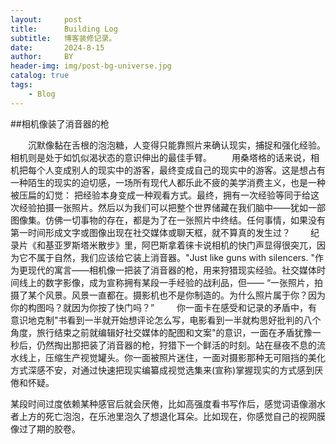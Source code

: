 ```yaml
---
layout:     post
title:      Building Log
subtitle:   博客装修记录。
date:       2024-8-15
author:     BY
header-img: img/post-bg-universe.jpg
catalog: true
tags:
    - Blog
---
```


##相机像装了消音器的枪

　　沉默像黏在舌根的泡泡糖，人变得只能靠照片来确认现实，捕捉和强化经验。相机则是处于如饥似渴状态的意识伸出的最佳手臂。
　　用桑塔格的话来说，相机把每个人变成别人的现实中的游客，最终变成自己的现实中的游客。这是想占有一种陌生的现实的迫切感，一场所有现代人都乐此不疲的美学消费主义，也是一种被压扁的幻觉： 把经验本身变成一种观看方式。最终，拥有一次经验等同于给这次经验拍摄一张照片。然后以为我们可以把整个世界储藏在我们脑中——犹如一部图像集。仿佛一切事物的存在，都是为了在一张照片中终结。任何事情，如果没有第一时间形成文字或图像出现在社交媒体或聊天框，就不算真的发生过？
　　纪录片《和基亚罗斯塔米散步》里，阿巴斯拿着徕卡说相机的快门声显得很突兀，因为它不属于自然，我们应该给它装上消音器。"Just like guns with silencers. "作为更现代的寓言——相机像一把装了消音器的枪，用来狩猎现实经验。社交媒体时间线上的数字影像，成为宣称拥有某段一手经验的战利品，但——
“一张照片，拍摄了某个风景。风景一直都在。摄影机也不是你制造的。为什么照片属于你？因为你的构图吗？就因为你按了快门吗？”
　　
你一面卡在感受和记录的矛盾中，有意识地克制"书看到一半就开始想评论怎么写，电影看到一半就构思好批判的八个角度，旅行结束之前就编辑好社交媒体的配图和文案"的意识，一面在矛盾犹豫一秒后，仍然掏出那把装了消音器的枪，狩猎下一个鲜活的时刻。站在昼夜不息的流水线上，压缩生产视觉罐头。你一面被照片迷住，一面对摄影那种无可阻挡的美化方式深感不安，对通过快速把现实编纂成视觉选集来(宣称)掌握现实的方式感到厌倦和怀疑。　

某段时间过度依赖某种感官后就会厌倦，比如高强度看书写作后，感觉词语像溺水者上方的死亡泡泡，在乐池里泡久了想退化耳朵。比如现在，你感觉自己的视网膜像过了期的胶卷。